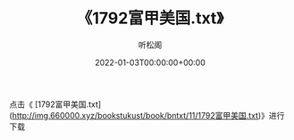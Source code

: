﻿---
title:  《1792富甲美国.txt》
date:   2022-01-03T00:00:00+00:00
author: 听松阁
layout: post
permalink: /1792富甲美国/
categories: 小说
tags: [小说]
---

点击《 [1792富甲美国.txt](<a href="http://img.660000.xyz/bookstukust/book/bntxt/11/1792" target=_blank>http://img.660000.xyz/bookstukust/book/bntxt/11/1792富甲美国.txt)》进行下载